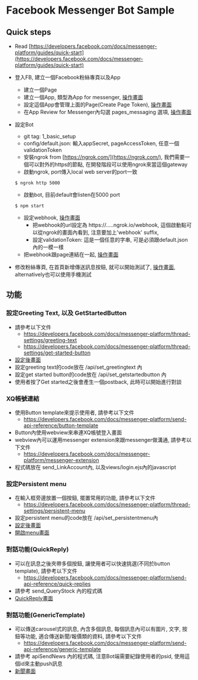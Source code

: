 # Facebook Messenger Bot Sample

## Quick steps

- Read [https://developers.facebook.com/docs/messenger-platform/guides/quick-start](https://developers.facebook.com/docs/messenger-platform/guides/quick-start)
- 登入FB, 建立一個Facebook粉絲專頁以及App
    - 建立一個Page
    - 建立一個App, 類型為App for messenger, [操作畫面](https://cloud.githubusercontent.com/assets/522142/23288412/73310fe0-fa7e-11e6-8c12-be7ccb69d049.png)
    - 設定這個App會管理上面的Page(Create Page Token), [操作畫面](https://cloud.githubusercontent.com/assets/522142/23288413/73326c78-fa7e-11e6-984e-1d792ff8e405.png)
    - 在App Review for Messenger內勾選 pages_messaging 選項, [操作畫面](https://cloud.githubusercontent.com/assets/522142/23288414/73327330-fa7e-11e6-8888-4dd12a4f0a1e.png)

- 設定Bot
    - git tag: 1_basic_setup
    - config/default.json: 輸入appSecret, pageAccessToken, 任意一個validationToken
    - 安裝ngrok from [https://ngrok.com/](https://ngrok.com/), 我們需要一個可以對外的https的節點, 在開發階段可以使用ngrok來當這個gateway
    - 啟動ngrok, port傳入local web server的port一致

    ```
    $ ngrok http 5000
    ```

    - 啟動bot, 目前default會listen在5000 port

    ```
    $ npm start
    ```

    - 設定webhook, [操作畫面](https://cloud.githubusercontent.com/assets/522142/23288417/7338a020-fa7e-11e6-9213-f79cb49e86ea.png)
        - 把webhook的url設定為 https://.....ngrok.io/webhook, 這個啟動點可以從ngrok的畫面內看到, 注意要加上'webhook' suffix,
        - 設定validationToken: 這是一個任意的字串, 可是必須跟default.json內的一模一樣
    - 把webhook跟page連結在一起, [操作畫面](https://cloud.githubusercontent.com/assets/522142/23288415/73375670-fa7e-11e6-8b11-5997368c20de.png)
- 修改粉絲專頁, 在首頁新增傳送訊息按鈕, 就可以開始測試了, [操作畫面](https://cloud.githubusercontent.com/assets/522142/23288481/cef19ed0-fa7e-11e6-91f4-14a40a33fd88.png), alternatively也可以使用手機測試

## 功能

### 設定Greeting Text, 以及 GetStartedButton

- 請參考以下文件
    - https://developers.facebook.com/docs/messenger-platform/thread-settings/greeting-text
    - https://developers.facebook.com/docs/messenger-platform/thread-settings/get-started-button
- [設定後畫面](https://cloud.githubusercontent.com/assets/522142/23295219/4e97d980-faaa-11e6-8ceb-b8612088d035.png)
- 設定greeting text的code放在 /api/set_greetingtext 內
- 設定get started button的code放在 /api/set_getstartedbutton 內
- 使用者按了Get started之後會產生一個postback, 此時可以開始進行對談

### XQ帳號連結

- 使用Button template來提示使用者, 請參考以下文件
    - https://developers.facebook.com/docs/messenger-platform/send-api-reference/button-template
- Button內使用webview來串連XQ帳號登入畫面
- webview內可以運用messenger extension來跟messenger做溝通, 請參考以下文件
    - https://developers.facebook.com/docs/messenger-platform/messenger-extension
- 程式碼放在 send_LinkAccount內, 以及views/login.ejs內的javascript

### 設定Persistent menu

- 在輸入框旁邊放置一個按鈕, 擺置常用的功能, 請參考以下文件
    - https://developers.facebook.com/docs/messenger-platform/thread-settings/persistent-menu
- 設定persistent menu的code放在 /api/set_persistentmenu內
- [設定後畫面](https://cloud.githubusercontent.com/assets/522142/23386746/4b00e9d8-fd93-11e6-87a3-9ba4474422db.png)
- [開啟menu畫面](https://cloud.githubusercontent.com/assets/522142/23386749/4c5daa82-fd93-11e6-81c2-da23493a3521.PNG)

### 對話功能(QuickReply)

- 可以在訊息之後夾帶多個按鈕, 讓使用者可以快速挑選(不同於button template), 請參考以下文件
    - https://developers.facebook.com/docs/messenger-platform/send-api-reference/quick-replies
- 請參考 send_QueryStock 內的程式碼
- [QuickReply畫面](https://cloud.githubusercontent.com/assets/522142/23387122/8a097012-fd95-11e6-97e6-91024e1f6bf3.PNG)

### 對話功能(GenericTemplate)

- 可以傳送carousel式的訊息, 內含多個訊息, 每個訊息內可以有圖片, 文字, 按鈕等功能, 適合傳送新聞/報價類的資料, 請參考以下文件
    - https://developers.facebook.com/docs/messenger-platform/send-api-reference/generic-template
- 請參考 apiSendNews 內的程式碼, 注意Bot端需要紀錄使用者的psid, 使用這個id來主動push訊息
- [新聞畫面](https://cloud.githubusercontent.com/assets/522142/23387123/8b4cdd60-fd95-11e6-9784-f3bd42a11ebc.PNG)


